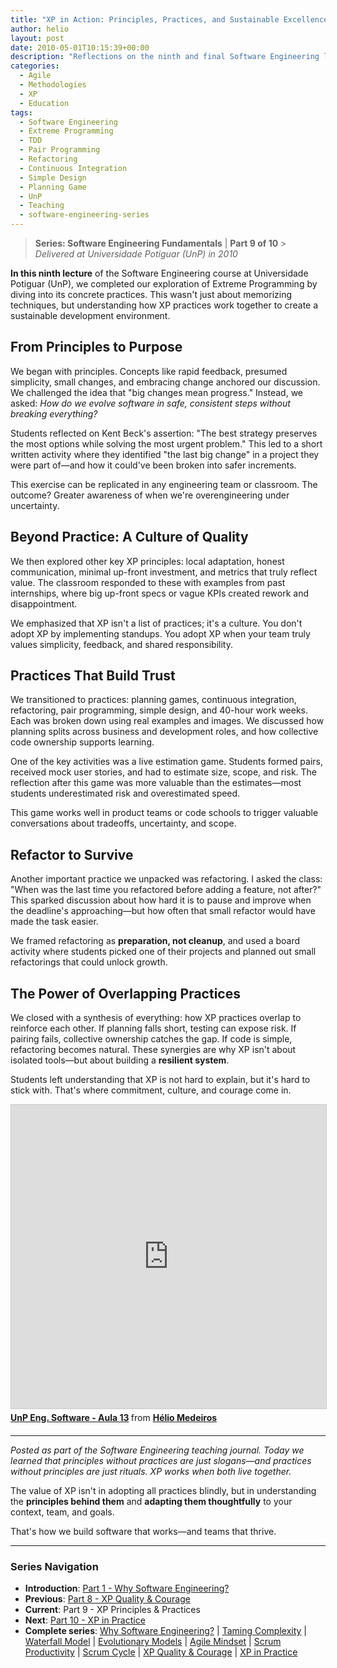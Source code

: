 ```yaml
---
title: "XP in Action: Principles, Practices, and Sustainable Excellence"
author: helio
layout: post
date: 2010-05-01T10:15:39+00:00
description: "Reflections on the ninth and final Software Engineering lecture, exploring Extreme Programming's concrete practices and their relationship to sustainable software development."
categories:
  - Agile
  - Methodologies
  - XP
  - Education
tags:
  - Software Engineering
  - Extreme Programming
  - TDD
  - Pair Programming
  - Refactoring
  - Continuous Integration
  - Simple Design
  - Planning Game
  - UnP
  - Teaching
  - software-engineering-series
---
```


> **Series: Software Engineering Fundamentals** | **Part 9 of 10** > _Delivered at Universidade Potiguar (UnP) in 2010_

**In this ninth lecture** of the Software Engineering course at Universidade Potiguar (UnP), we completed our exploration of Extreme Programming by diving into its concrete practices. This wasn't just about memorizing techniques, but understanding how XP practices work together to create a sustainable development environment.

## From Principles to Purpose

We began with principles. Concepts like rapid feedback, presumed simplicity, small changes, and embracing change anchored our discussion. We challenged the idea that "big changes mean progress." Instead, we asked: _How do we evolve software in safe, consistent steps without breaking everything?_

Students reflected on Kent Beck's assertion: "The best strategy preserves the most options while solving the most urgent problem." This led to a short written activity where they identified "the last big change" in a project they were part of—and how it could've been broken into safer increments.

This exercise can be replicated in any engineering team or classroom. The outcome? Greater awareness of when we're overengineering under uncertainty.

## Beyond Practice: A Culture of Quality

We then explored other key XP principles: local adaptation, honest communication, minimal up-front investment, and metrics that truly reflect value. The classroom responded to these with examples from past internships, where big up-front specs or vague KPIs created rework and disappointment.

We emphasized that XP isn't a list of practices; it's a culture. You don't adopt XP by implementing standups. You adopt XP when your team truly values simplicity, feedback, and shared responsibility.

## Practices That Build Trust

We transitioned to practices: planning games, continuous integration, refactoring, pair programming, simple design, and 40-hour work weeks. Each was broken down using real examples and images. We discussed how planning splits across business and development roles, and how collective code ownership supports learning.

One of the key activities was a live estimation game. Students formed pairs, received mock user stories, and had to estimate size, scope, and risk. The reflection after this game was more valuable than the estimates—most students underestimated risk and overestimated speed.

This game works well in product teams or code schools to trigger valuable conversations about tradeoffs, uncertainty, and scope.

## Refactor to Survive

Another important practice we unpacked was refactoring. I asked the class: "When was the last time you refactored before adding a feature, not after?" This sparked discussion about how hard it is to pause and improve when the deadline's approaching—but how often that small refactor would have made the task easier.

We framed refactoring as **preparation, not cleanup**, and used a board activity where students picked one of their projects and planned out small refactorings that could unlock growth.

## The Power of Overlapping Practices

We closed with a synthesis of everything: how XP practices overlap to reinforce each other. If planning falls short, testing can expose risk. If pairing fails, collective ownership catches the gap. If code is simple, refactoring becomes natural. These synergies are why XP isn't about isolated tools—but about building a **resilient system**.

Students left understanding that XP is not hard to explain, but it's hard to stick with. That's where commitment, culture, and courage come in.

<div style="margin-bottom: 20px;">
<iframe src="https://www.slideshare.net/slideshow/embed_code/key/yW6YbSqsVxDrw0?startSlide=1" width="597" height="486" frameborder="0" marginwidth="0" marginheight="0" scrolling="no" style="border:1px solid #CCC; border-width:1px; margin-bottom:5px;max-width: 100%;" allowfullscreen></iframe> <div style="margin-bottom:5px"><strong> <a href="https://pt.slideshare.net/slideshow/un-p-aula-13/3687352" title="UnP Eng. Software - Aula 13" target="_blank">UnP Eng. Software - Aula 13</a> </strong> from <strong> <a href="https://www.slideshare.net/heliomedeiros" target="_blank">Hélio Medeiros</a> </strong></div>
</div>

---

_Posted as part of the Software Engineering teaching journal. Today we learned that principles without practices are just slogans—and practices without principles are just rituals. XP works when both live together._

The value of XP isn't in adopting all practices blindly, but in understanding the **principles behind them** and **adapting them thoughtfully** to your context, team, and goals.

That's how we build software that works—and teams that thrive.

---

### **Series Navigation**

- **Introduction**: [Part 1 - Why Software Engineering?](../2010-02-24-software-engineering-purpose/)
- **Previous**: [Part 8 - XP Quality & Courage](../2010-04-19-xp-quality-courage/)
- **Current**: Part 9 - XP Principles & Practices
- **Next**: [Part 10 - XP in Practice](../2010-05-08-applying-xp-strategies/)
- **Complete series**: [Why Software Engineering?](../2010-02-24-software-engineering-purpose/) | [Taming Complexity](../2010-03-02-complexity-process/) | [Waterfall Model](../2010-03-10-waterfall-model/) | [Evolutionary Models](../2010-03-18-evolutionary-models/) | [Agile Mindset](../2010-03-26-agile-mindset/) | [Scrum Productivity](../2010-04-03-scrum-productivity/) | [Scrum Cycle](../2010-04-11-scrum-cycle/) | [XP Quality & Courage](../2010-04-19-xp-quality-courage/) | [XP in Practice](../2010-05-08-applying-xp-strategies/)
